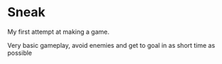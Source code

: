 Sneak
=====

My first attempt at making a game.

Very basic gameplay, avoid enemies and get to goal in as short time as possible
